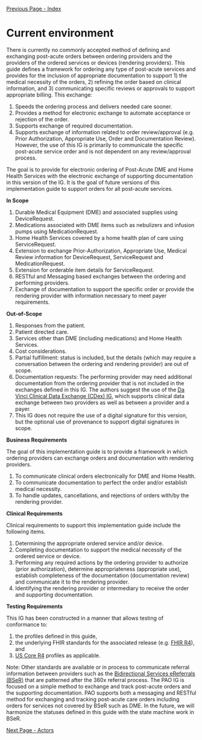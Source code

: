 [Previous Page - Index](index.html)

# Current environment
There is currently no commonly accepted method of defining and exchanging post-acute orders between ordering providers and the providers of the ordered services or devices (rendering providers).  This guide defines a framework for ordering any type of post-acute services and provides for the inclusion of appropriate documentation to support 1) the medical necessity of the orders, 2) refining the order based on clinical information, and 3) communicating specific reviews or approvals to support appropriate billing.  This exchange:
1.	Speeds the ordering process and delivers needed care sooner.
2.	Provides a method for electronic exchange to automate acceptance or rejection of the order.
3.	Supports exchange of required documentation.
4.	Supports exchange of information related to order review/approval (e.g. Prior Authorization, Appropriate Use, Order and Documentation Review). However, the use of this IG is primarily to communicate the specific post-acute service order and is not dependent on any review/approval process.

The goal is to provide for electronic ordering of Post-Acute DME and Home Health Services with the electronic exchange of supporting documentation in this version of the IG.  It is the goal of future versions of this implementation guide to support orders for all post-acute services.

**In Scope**
1.	Durable Medical Equipment (DME) and associated supplies using DeviceRequest.
2.	Medications associated with DME items such as nebulizers and infusion pumps using MedicationRequest.
3.	Home Health Services covered by a home health plan of care using ServiceRequest.
4.	Extension to exchange Prior-Authorization, Appropriate Use, Medical Review information  for DeviceRequest, ServiceRequest and MedicationRequest.
5. 	Extension for orderable item details for ServiceRequest.
6.	RESTful and Messaging based exchanges between the ordering and performing providers.
7.	Exchange of documentation to support the specific order or provide the rendering provider with information necessary to meet payer requirements.

**Out-of-Scope**
1.	Responses from the patient.
2.	Patient directed care.
3.	Services other than DME (including medications) and  Home Health Services.
4.	Cost considerations.
5.	Partial fulfillment: status is included, but the details (which may require a conversation between the ordering and rendering provider) are out of scope.
6.	Documentation requests: The performing provider may need additional documentation from the ordering provider that is not included in the exchanges defined in this IG. The authors suggest the use of the [Da Vinci Clinical Data Exchange (CDex) IG](http://build.fhir.org/ig/HL7/davinci-ecdx/index.html), which supports clinical data exchange between two providers as well as between a provider and a payer.
7.	This IG does not require the use of a digital signature for this version, but the optional use of provenance to support digital signatures in scope.

**Business Requirements**

The goal of this implementation guide is to provide a framework in which ordering providers can exchange orders and documentation with rendering providers.
1.	To communicate clinical orders electronically for DME and Home Health.
2.	To communicate documentation to perfect the order and/or establish medical necessity.
3.	To handle updates, cancellations, and rejections of orders with/by the rendering provider.

**Clinical Requirements**

Clinical requirements to support this implementation guide include the following items.
1.	Determining the appropriate ordered service and/or device.
2.	Completing documentation to support the medical necessity of the ordered service or device.
3.	Performing any required actions by the ordering provider to authorize (prior authorization), determine appropriateness (appropriate use), establish completeness of the documentation (documentation review) and communicate it to the rendering provider.
4.	Identifying the rendering  provider or intermediary to receive the order and supporting documentation.

**Testing Requirements**

This IG has been constructed in a manner that allows testing of conformance to:
1. the profiles defined in this guide, 
2.  the underlying FHIR standards for the associated release (e.g. [FHIR R4](http://hl7.org/fhir/)), and 
3. [US Core R4](http://build.fhir.org/ig/HL7/US-Core-R4/) profiles as applicable.

Note: Other standards are available or in process to communicate referral information between providers such as the [Bidirectional Services eReferrals (BSeR)](http://hl7.org/fhir/us/bser/2019May/BSeRMessagingWorkflow.html) that are patterned after the 360x referral process. The PAO IG is focused on a simple method to exchange and track post-acute orders and the supporting documentation. PAO supports both a messaging and RESTful method for exchanging and tracking post-acute care orders including orders for services not covered by BSeR such as DME.  In the future, we will harmonize the statuses defined in this guide with the state machine work in BSeR.


[Next Page - Actors](actors.html)